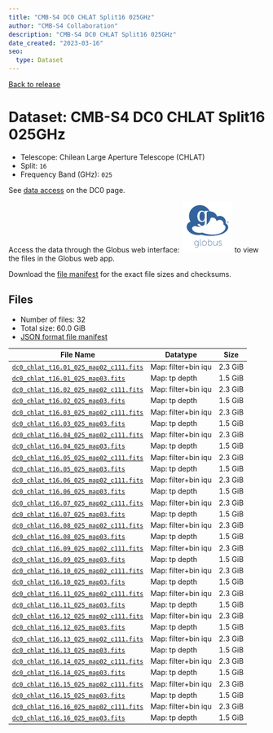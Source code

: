 ```yaml
---
title: "CMB-S4 DC0 CHLAT Split16 025GHz"
author: "CMB-S4 Collaboration"
description: "CMB-S4 DC0 CHLAT Split16 025GHz"
date_created: "2023-03-16"
seo:
  type: Dataset
---
```


[Back to release](./dc0.html#datasets)

# Dataset: CMB-S4 DC0 CHLAT Split16 025GHz

- Telescope: Chilean Large Aperture Telescope (CHLAT) 
- Split: `16`
- Frequency Band (GHz): `025`

See [data access](./dc0.html#data-access) on the DC0 page.

Access the data through the Globus web interface: [![Download via Globus](images/globus-logo.png)](https://app.globus.org/file-manager?origin_id=38f01147-f09e-483d-a552-3866669a846d&origin_path=%2Fdatareleases%2Fdc0%2Fmission%2Fchlat%2Fsplit16%2F025%2F) to view the files in the Globus web app.

Download the [file manifest](https://g-456d30.0ed28.75bc.data.globus.org/datareleases/dc0/mission/chlat/split16/025/manifest.json) for the exact file sizes and checksums.

## Files

- Number of files: 32
- Total size: 60.0 GiB
- [JSON format file manifest](https://g-456d30.0ed28.75bc.data.globus.org/datareleases/dc0/mission/chlat/split16/025/manifest.json)

|                                                                               File Name                                                                               |      Datatype       |  Size   |
| --------------------------------------------------------------------------------------------------------------------------------------------------------------------- | ------------------- | ------- |
| [`dc0_chlat_t16.01_025_map02_c111.fits`](https://g-456d30.0ed28.75bc.data.globus.org/datareleases/dc0/mission/chlat/split16/025/dc0_chlat_t16.01_025_map02_c111.fits) | Map: filter+bin iqu | 2.3 GiB |
| [`dc0_chlat_t16.01_025_map03.fits`](https://g-456d30.0ed28.75bc.data.globus.org/datareleases/dc0/mission/chlat/split16/025/dc0_chlat_t16.01_025_map03.fits)           | Map: tp depth       | 1.5 GiB |
| [`dc0_chlat_t16.02_025_map02_c111.fits`](https://g-456d30.0ed28.75bc.data.globus.org/datareleases/dc0/mission/chlat/split16/025/dc0_chlat_t16.02_025_map02_c111.fits) | Map: filter+bin iqu | 2.3 GiB |
| [`dc0_chlat_t16.02_025_map03.fits`](https://g-456d30.0ed28.75bc.data.globus.org/datareleases/dc0/mission/chlat/split16/025/dc0_chlat_t16.02_025_map03.fits)           | Map: tp depth       | 1.5 GiB |
| [`dc0_chlat_t16.03_025_map02_c111.fits`](https://g-456d30.0ed28.75bc.data.globus.org/datareleases/dc0/mission/chlat/split16/025/dc0_chlat_t16.03_025_map02_c111.fits) | Map: filter+bin iqu | 2.3 GiB |
| [`dc0_chlat_t16.03_025_map03.fits`](https://g-456d30.0ed28.75bc.data.globus.org/datareleases/dc0/mission/chlat/split16/025/dc0_chlat_t16.03_025_map03.fits)           | Map: tp depth       | 1.5 GiB |
| [`dc0_chlat_t16.04_025_map02_c111.fits`](https://g-456d30.0ed28.75bc.data.globus.org/datareleases/dc0/mission/chlat/split16/025/dc0_chlat_t16.04_025_map02_c111.fits) | Map: filter+bin iqu | 2.3 GiB |
| [`dc0_chlat_t16.04_025_map03.fits`](https://g-456d30.0ed28.75bc.data.globus.org/datareleases/dc0/mission/chlat/split16/025/dc0_chlat_t16.04_025_map03.fits)           | Map: tp depth       | 1.5 GiB |
| [`dc0_chlat_t16.05_025_map02_c111.fits`](https://g-456d30.0ed28.75bc.data.globus.org/datareleases/dc0/mission/chlat/split16/025/dc0_chlat_t16.05_025_map02_c111.fits) | Map: filter+bin iqu | 2.3 GiB |
| [`dc0_chlat_t16.05_025_map03.fits`](https://g-456d30.0ed28.75bc.data.globus.org/datareleases/dc0/mission/chlat/split16/025/dc0_chlat_t16.05_025_map03.fits)           | Map: tp depth       | 1.5 GiB |
| [`dc0_chlat_t16.06_025_map02_c111.fits`](https://g-456d30.0ed28.75bc.data.globus.org/datareleases/dc0/mission/chlat/split16/025/dc0_chlat_t16.06_025_map02_c111.fits) | Map: filter+bin iqu | 2.3 GiB |
| [`dc0_chlat_t16.06_025_map03.fits`](https://g-456d30.0ed28.75bc.data.globus.org/datareleases/dc0/mission/chlat/split16/025/dc0_chlat_t16.06_025_map03.fits)           | Map: tp depth       | 1.5 GiB |
| [`dc0_chlat_t16.07_025_map02_c111.fits`](https://g-456d30.0ed28.75bc.data.globus.org/datareleases/dc0/mission/chlat/split16/025/dc0_chlat_t16.07_025_map02_c111.fits) | Map: filter+bin iqu | 2.3 GiB |
| [`dc0_chlat_t16.07_025_map03.fits`](https://g-456d30.0ed28.75bc.data.globus.org/datareleases/dc0/mission/chlat/split16/025/dc0_chlat_t16.07_025_map03.fits)           | Map: tp depth       | 1.5 GiB |
| [`dc0_chlat_t16.08_025_map02_c111.fits`](https://g-456d30.0ed28.75bc.data.globus.org/datareleases/dc0/mission/chlat/split16/025/dc0_chlat_t16.08_025_map02_c111.fits) | Map: filter+bin iqu | 2.3 GiB |
| [`dc0_chlat_t16.08_025_map03.fits`](https://g-456d30.0ed28.75bc.data.globus.org/datareleases/dc0/mission/chlat/split16/025/dc0_chlat_t16.08_025_map03.fits)           | Map: tp depth       | 1.5 GiB |
| [`dc0_chlat_t16.09_025_map02_c111.fits`](https://g-456d30.0ed28.75bc.data.globus.org/datareleases/dc0/mission/chlat/split16/025/dc0_chlat_t16.09_025_map02_c111.fits) | Map: filter+bin iqu | 2.3 GiB |
| [`dc0_chlat_t16.09_025_map03.fits`](https://g-456d30.0ed28.75bc.data.globus.org/datareleases/dc0/mission/chlat/split16/025/dc0_chlat_t16.09_025_map03.fits)           | Map: tp depth       | 1.5 GiB |
| [`dc0_chlat_t16.10_025_map02_c111.fits`](https://g-456d30.0ed28.75bc.data.globus.org/datareleases/dc0/mission/chlat/split16/025/dc0_chlat_t16.10_025_map02_c111.fits) | Map: filter+bin iqu | 2.3 GiB |
| [`dc0_chlat_t16.10_025_map03.fits`](https://g-456d30.0ed28.75bc.data.globus.org/datareleases/dc0/mission/chlat/split16/025/dc0_chlat_t16.10_025_map03.fits)           | Map: tp depth       | 1.5 GiB |
| [`dc0_chlat_t16.11_025_map02_c111.fits`](https://g-456d30.0ed28.75bc.data.globus.org/datareleases/dc0/mission/chlat/split16/025/dc0_chlat_t16.11_025_map02_c111.fits) | Map: filter+bin iqu | 2.3 GiB |
| [`dc0_chlat_t16.11_025_map03.fits`](https://g-456d30.0ed28.75bc.data.globus.org/datareleases/dc0/mission/chlat/split16/025/dc0_chlat_t16.11_025_map03.fits)           | Map: tp depth       | 1.5 GiB |
| [`dc0_chlat_t16.12_025_map02_c111.fits`](https://g-456d30.0ed28.75bc.data.globus.org/datareleases/dc0/mission/chlat/split16/025/dc0_chlat_t16.12_025_map02_c111.fits) | Map: filter+bin iqu | 2.3 GiB |
| [`dc0_chlat_t16.12_025_map03.fits`](https://g-456d30.0ed28.75bc.data.globus.org/datareleases/dc0/mission/chlat/split16/025/dc0_chlat_t16.12_025_map03.fits)           | Map: tp depth       | 1.5 GiB |
| [`dc0_chlat_t16.13_025_map02_c111.fits`](https://g-456d30.0ed28.75bc.data.globus.org/datareleases/dc0/mission/chlat/split16/025/dc0_chlat_t16.13_025_map02_c111.fits) | Map: filter+bin iqu | 2.3 GiB |
| [`dc0_chlat_t16.13_025_map03.fits`](https://g-456d30.0ed28.75bc.data.globus.org/datareleases/dc0/mission/chlat/split16/025/dc0_chlat_t16.13_025_map03.fits)           | Map: tp depth       | 1.5 GiB |
| [`dc0_chlat_t16.14_025_map02_c111.fits`](https://g-456d30.0ed28.75bc.data.globus.org/datareleases/dc0/mission/chlat/split16/025/dc0_chlat_t16.14_025_map02_c111.fits) | Map: filter+bin iqu | 2.3 GiB |
| [`dc0_chlat_t16.14_025_map03.fits`](https://g-456d30.0ed28.75bc.data.globus.org/datareleases/dc0/mission/chlat/split16/025/dc0_chlat_t16.14_025_map03.fits)           | Map: tp depth       | 1.5 GiB |
| [`dc0_chlat_t16.15_025_map02_c111.fits`](https://g-456d30.0ed28.75bc.data.globus.org/datareleases/dc0/mission/chlat/split16/025/dc0_chlat_t16.15_025_map02_c111.fits) | Map: filter+bin iqu | 2.3 GiB |
| [`dc0_chlat_t16.15_025_map03.fits`](https://g-456d30.0ed28.75bc.data.globus.org/datareleases/dc0/mission/chlat/split16/025/dc0_chlat_t16.15_025_map03.fits)           | Map: tp depth       | 1.5 GiB |
| [`dc0_chlat_t16.16_025_map02_c111.fits`](https://g-456d30.0ed28.75bc.data.globus.org/datareleases/dc0/mission/chlat/split16/025/dc0_chlat_t16.16_025_map02_c111.fits) | Map: filter+bin iqu | 2.3 GiB |
| [`dc0_chlat_t16.16_025_map03.fits`](https://g-456d30.0ed28.75bc.data.globus.org/datareleases/dc0/mission/chlat/split16/025/dc0_chlat_t16.16_025_map03.fits)           | Map: tp depth       | 1.5 GiB |

